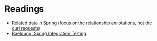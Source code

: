 # Readings

* [Related data in Spring (focus on the relationship annotations, not the curl requests)](https://www.baeldung.com/spring-data-rest-relationships)
* [Baeldung: Spring Integration Testing](https://www.baeldung.com/integration-testing-in-spring)

